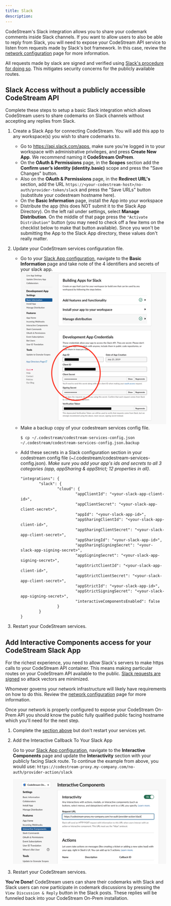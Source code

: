 ```yaml
---
title: Slack
description: 
---
```


CodeStream's Slack integration allows you to share your codemark comments inside
Slack channels. If you want to allow users to also be able to reply from Slack,
you will need to expose your CodeStream API service to listen from requests made
by Slack's bot framework. In this case, review the [network
configuration](network) page for more information.

All requests made by slack are signed and verified using [Slack's procedure for
doing so](https://api.slack.com/docs/verifying-requests-from-slack). This
mitigates security concerns for the publicly available routes.


## Slack Access without a publicly accessible CodeStream API

Complete these steps to setup a basic Slack integration which allows CodeStream
users to share codemarks on Slack channels without accepting any replies from
Slack.

1. Create a Slack App for connecting CodeStream. You will add this app to any
	 workspace(s) you wish to share codemarks to.
	*	Go to https://api.slack.com/apps, make sure you're logged in to your
		workspace with administrative privileges, and press **Create New App**. We
		recommend naming it **CodeStream OnPrem**.
	*	On the **OAuth & Permissions** page, in the **Scopes** section add the
		**Confirm user’s identity (identity.basic)** scope and press the "Save
		Changes" button.
	*	Also on the **OAuth & Permissions** page, in the **Redirect URL's**
		section, add the URL
		`https://<your-codestream-host>/no-auth/provider-token/slack`
		and press the "Save URLs" button (substitute your codestream hostname
		here).
	*	On the **Basic Information** page, install the App into your workspace 
	*	Distribute the app (this does NOT submit it to the Slack App Directory).
		On the left rail under settings, select **Manage Distribution**. On the
		middle of that page press the `"Activate Distribution"` button (you may
		need to check off a few items on the checklist below to make that button
		available). Since you won't be submitting the App to the Slack App
		directory, these values don't really matter.

1. Update your CodeStream services configuration file.
	*	Go to your [Slack App configuration](https://api.slack.com/apps), navigate
		to the **Basic Information** page and take note of the 4 identifiers and
		secrets of your slack app.
		![slack app ids](../assets/images/slack-app-ids.png)
	*	Make a backup copy of your codestream services config file.
		```
		$ cp ~/.codestream/codestream-services-config.json ~/.codestream/codestream-services-config.json.backup
		```
	*	Add these secrets in a Slack configuration section in your codestream
		config file (~/.codestream/codestream-services-config.json). _Make sure
		you add your app's ids and secrets to all 3 categories (app, appSharing &
		appStrict; 12 properties in all)_.
		```
		"integrations": {
				"slack": {
						"cloud": {
								"appClientId": "<your-slack-app-client-id>",
								"appClientSecret": "<your-slack-app-client-secret>",
								"appId": "<your-slack-app-id>",
								"appSharingClientId": "<your-slack-app-client-id>",
								"appSharingClientSecret": "<your-slack-app-client-secret>",
								"appSharingId": "<your-slack-app-id>",
								"appSharingSigningSecret": "<your-slack-app-signing-secret>",
								"appSigningSecret": "<your-slack-app-signing-secret>",
								"appStrictClientId": "<your-slack-app-client-id>",
								"appStrictClientSecret": "<your-slack-app-client-secret>",
								"appStrictId": "<your-slack-app-id>",
								"appStrictSigningSecret": "<your-slack-app-signing-secret>",
								"interactiveComponentsEnabled": false
						}
				}
		}
		```

1.  Restart your CodeStream services.


## Add Interactive Components access for your CodeStream Slack App

For the richest experience, you need to allow Slack's servers to make https
calls to your CodeStream API container. This means making particular routes on
your CodeStream API available to the public. [Slack requests are
signed](https://api.slack.com/docs/verifying-requests-from-slack) so attack
vectors are minimized.

Whomever governs your network infrastructure will likely have requirements on
how to do this. Review the [network configuration](network) page for more
information.

Once your network is properly configured to expose your CodeStream On-Prem API
you should know the public fully qualified public facing hostname which you'll
need for the next step.

1.  Complete the [section
	above](#slack-access-without-a-publicly-accessible-codestream-api) but don't
	restart your services yet.

1.	Add the Interactive Callback To Your Slack App

    Go to your [Slack App configuration](https://api.slack.com/apps), navigate
    to the **Interactive Components** page and update the **Interactivity**
    section with your publicly facing Slack route. To continue the example from
    above, you would use:
    `https://codestream-proxy.my-company.com/no-auth/provider-action/slack`

    ![slack callback](../assets/images/slack-app-callback.png)

1.	Restart your CodeStream services.

**You're Done!** CodeStream users can share their codemarks with Slack and Slack
users can now participate in codemark discussions by pressing the `View
Discussion & Reply` button in the Slack posts. These replies will be funneled
back into your CodeStream On-Prem installation.
